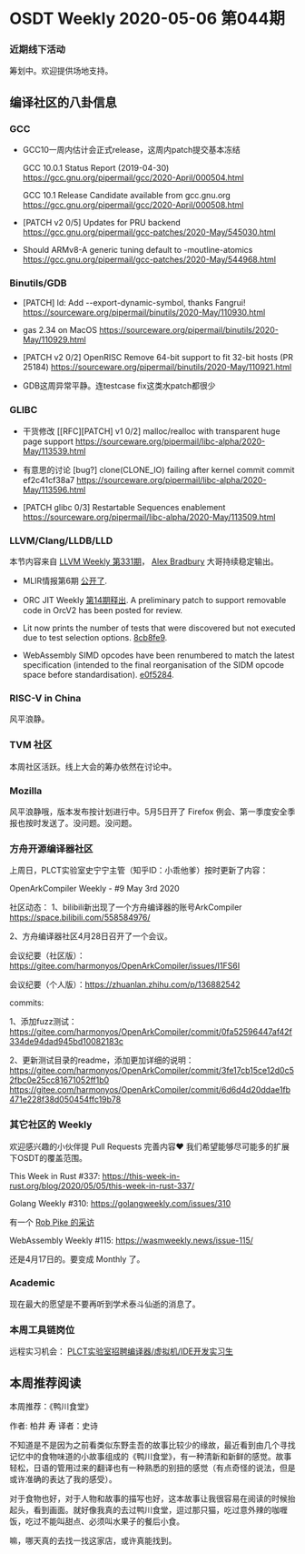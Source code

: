 # OSDT Weekly 2020-05-06 第044期

### 近期线下活动

筹划中。欢迎提供场地支持。

## 编译社区的八卦信息

### GCC

- GCC10一周内估计会正式release，这周内patch提交基本冻结

  GCC 10.0.1 Status Report (2019-04-30)
  https://gcc.gnu.org/pipermail/gcc/2020-April/000504.html

  GCC 10.1 Release Candidate available from gcc.gnu.org
  https://gcc.gnu.org/pipermail/gcc/2020-April/000508.html

- [PATCH v2 0/5] Updates for PRU backend
  https://gcc.gnu.org/pipermail/gcc-patches/2020-May/545030.html

- Should ARMv8-A generic tuning default to -moutline-atomics
  https://gcc.gnu.org/pipermail/gcc-patches/2020-May/544968.html

### Binutils/GDB

- [PATCH] ld: Add --export-dynamic-symbol, thanks Fangrui!
  https://sourceware.org/pipermail/binutils/2020-May/110930.html

- gas 2.34 on MacOS
  https://sourceware.org/pipermail/binutils/2020-May/110929.html

- [PATCH v2 0/2] OpenRISC Remove 64-bit support to fit 32-bit hosts (PR 25184)
  https://sourceware.org/pipermail/binutils/2020-May/110921.html

- GDB这周异常平静。连testcase fix这类水patch都很少

### GLIBC

- 干货修改 [[RFC][PATCH] v1 0/2] malloc/realloc with transparent huge page support
  https://sourceware.org/pipermail/libc-alpha/2020-May/113539.html

- 有意思的讨论
  [bug?] clone(CLONE_IO) failing after kernel commit commit ef2c41cf38a7
  https://sourceware.org/pipermail/libc-alpha/2020-May/113596.html

- [PATCH glibc 0/3] Restartable Sequences enablement
  https://sourceware.org/pipermail/libc-alpha/2020-May/113509.html

### LLVM/Clang/LLDB/LLD

本节内容来自 [LLVM Weekly 第331期](http://llvmweekly.org/issue/331)，
[Alex Bradbury](https://www.linkedin.com/in/alex-bradbury/) 大哥持续稳定输出。

* MLIR情报第6期 [公开了](https://llvm.discourse.group/t/mlir-news-6th-edition-5-1-2020/949).

* ORC JIT Weekly [第14期释出](http://lists.llvm.org/pipermail/llvm-dev/2020-May/141379.html). A preliminary patch to support removable code in OrcV2 has been posted for review.

* Lit now prints the number of tests that were discovered but not executed due
to test selection options. [8cb8fe9](https://reviews.llvm.org/rG8cb8fe909bc).

* WebAssembly SIMD opcodes have been renumbered to match the latest
specification (intended to the final reorganisation of the SIDM opcode space
before standardisation). [e0f5284](https://reviews.llvm.org/rGe0f52842c8b).

### RISC-V in China

风平浪静。

### TVM 社区

本周社区活跃。线上大会的筹办依然在讨论中。

### Mozilla

风平浪静哦，版本发布按计划进行中。5月5日开了 Firefox 例会、第一季度安全季报也按时发送了。没问题。没问题。

### 方舟开源编译器社区

上周日，PLCT实验室史宁宁主管（知乎ID：小乖他爹）按时更新了内容：

OpenArkCompiler Weekly - #9 May 3rd 2020

社区动态：
1、bilibili新出现了一个方舟编译器的账号ArkCompiler
https://space.bilibili.com/558584976/

2、方舟编译器社区4月28日召开了一个会议。

会议纪要（社区版）：https://gitee.com/harmonyos/OpenArkCompiler/issues/I1FS6I

会议纪要（个人版）：https://zhuanlan.zhihu.com/p/136882542

commits:

1、添加fuzz测试：
https://gitee.com/harmonyos/OpenArkCompiler/commit/0fa52596447af42f334de94dad945bd10082183c

2、更新测试目录的readme，添加更加详细的说明：
https://gitee.com/harmonyos/OpenArkCompiler/commit/3fe17cb15ce12d0c52fbc0e25cc81671052ff1b0
https://gitee.com/harmonyos/OpenArkCompiler/commit/6d6d4d20ddae1fb471e228f38d050454ffc19b78

### 其它社区的 Weekly

欢迎感兴趣的小伙伴提 Pull Requests 完善内容❤️
我们希望能够尽可能多的扩展下OSDT的覆盖范围。

This Week in Rust #337:
https://this-week-in-rust.org/blog/2020/05/05/this-week-in-rust-337/

Golang Weekly #310:
https://golangweekly.com/issues/310

有一个 [Rob Pike 的采访](https://golangweekly.com/link/87635/web)

WebAssembly Weekly #115:
https://wasmweekly.news/issue-115/

还是4月17日的。要变成 Monthly 了。

### Academic

现在最大的愿望是不要再听到学术泰斗仙逝的消息了。

### 本周工具链岗位

远程实习机会： [PLCT实验室招聘编译器/虚拟机/IDE开发实习生](https://mp.weixin.qq.com/s/bVaNK2kVGstnZ6Onkc98zQ)

## 本周推荐阅读

本周推荐：《鸭川食堂》

作者: 柏井 寿
译者：史诗

不知道是不是因为之前看类似东野圭吾的故事比较少的缘故，最近看到由几个寻找记忆中的食物味道的小故事组成的《鸭川食堂》，有一种清新和新鲜的感觉。故事轻松，日语的管用过来的翻译也有一种熟悉的别扭的感觉（有点奇怪的说法，但是或许准确的表达了我的感受）。

对于食物也好，对于人物和故事的描写也好，这本故事让我很容易在阅读的时候抬起头，看到画面。就好像我真的去过鸭川食堂，逗过那只猫，吃过意外辣的咖喱饭，吃过不能叫甜点、必须叫水果子的餐后小食。

嘛，哪天真的去找一找这家店，或许真能找到。
